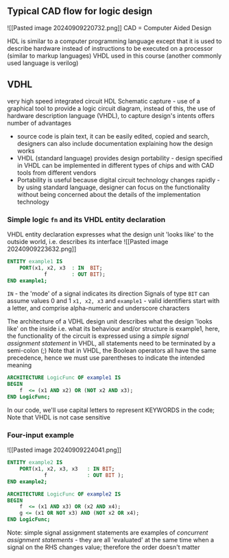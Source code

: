 
## Typical CAD flow for logic design
![[Pasted image 20240909220732.png]]
CAD = Computer Aided Design

HDL is similar to a computer programming language except that it is used to describe hardware instead of instructions to be executed on a processor (similar to markup languages)
VHDL used in this course (another commonly used language is verilog)

## VDHL
very high speed integrated circuit HDL
Schematic capture - use of a graphical tool to provide a logic circuit diagram, instead of this, the use of hardware description language (VHDL), to capture design's intents offers number of advantages
- source code is plain text, it can be easily edited, copied and search, designers can also include documentation explaining how the design works
- VHDL (standard language) provides design portability - design specified in VHDL can be implemented in different types of chips and with CAD tools from different vendors
- Portability is useful because digital circuit technology changes rapidly - by using standard language, designer can focus on the functionality without being concerned about the details of the implementation technology

### Simple logic `fn` and its VHDL entity declaration
VHDL entity declaration expresses what the design unit 'looks like' to the outside world, i.e. describes its interface
![[Pasted image 20240909223632.png]]
```vhdl
ENTITY example1 IS
	PORT(x1, x2, x3  : IN  BIT;
			f        : OUT BIT);
END example1;
```
`IN` - the 'mode' of a signal indicates its direction
Signals of type `BIT` can assume values 0 and 1 
`x1, x2, x3` and `example1` - valid identifiers start with a letter, and comprise alpha-numeric and underscore characters

The architecture of a VDHL design unit describes what the design 'looks like' on the inside i.e. what its behaviour and/or structure is
example1,
here, the functionality of the circuit is expressed using a *simple signal assignment statement*
in VHDL, all statements need to be terminated by a semi-colon (;)
Note that in VHDL, the Boolean operators all have the same precedence, hence we must use parentheses to indicate the intended meaning
```vhdl
ARCHITECTURE LogicFunc OF example1 IS
BEGIN
	f  <= (x1 AND x2) OR (NOT x2 AND x3);
END LogicFunc;
```

In our code, we'll use capital letters to represent KEYWORDS in the code; 
Note that VHDL is not case sensitive

### Four-input example
![[Pasted image 20240909224041.png]]

```vhdl
ENTITY example2 IS
	PORT(x1, x2, x3, x3   : IN BIT;
			f             : OUT BIT );
END example2;

ARCHITECTURE LogicFunc OF example2 IS
BEGIN
	f  <= (x1 AND x3) OR (x2 AND x4);
	g <= (x1 OR NOT x3) AND (NOT x2 OR x4);
END LogicFunc;
```
Note: simple signal assignment statements are examples of *concurrent assignment statements* - they are all 'evaluated' at the same time when a signal on the RHS changes value; therefore the order doesn't matter
